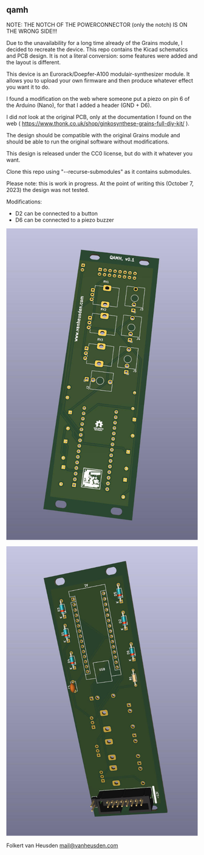 qamh
----

NOTE: THE NOTCH OF THE POWERCONNECTOR (only the notch) IS ON THE WRONG SIDE!!!

Due to the unavailability for a long time already of the Grains module, I decided to recreate the device.
This repo contains the Kicad schematics and PCB design.
It is not a literal conversion: some features were added and the layout is different.

This device is an Eurorack/Doepfer-A100 modulair-synthesizer module. It allows you to upload your own firmware and then produce whatever effect you want it to do.

I found a modification on the web where someone put a piezo on pin 6 of the Arduino (Nano), for that I added a header (GND + D6).

I did *not* look at the original PCB, only at the documentation I found on the web ( https://www.thonk.co.uk/shop/ginkosynthese-grains-full-diy-kit/ ).

The design should be compatible with the original Grains module and should be able to run the original software without modifications.

This design is released under the CC0 license, but do with it whatever you want.

Clone this repo using "--recurse-submodules" as it contains submodules.

Please note: this is work in progress. At the point of writing this (October 7, 2023) the design was not tested.

Modifications:
* D2 can be connected to a button
* D6 can be connected to a piezo buzzer

![front](imgs/qamh_0.1_front.jpg "front")

![back](imgs/qamh_0.1_back.jpg "back")


Folkert van Heusden <mail@vanheusden.com>
